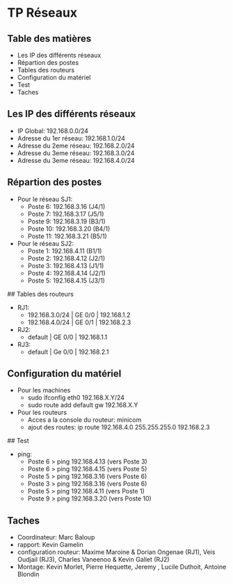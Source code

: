 # TP Réseaux


## Table des matières
- Les IP des différents réseaux
- Répartion des postes
- Tables des routeurs
- Configuration du matériel
- Test
- Taches

## Les IP des différents réseaux
- IP Global: 192.168.0.0/24
- Adresse du 1er réseau: 192.168.1.0/24
- Adresse du 2eme réseau: 192.168.2.0/24
- Adresse du 3eme réseau: 192.168.3.0/24
- Adresse du 3eme réseau: 192.168.4.0/24

## Répartion des postes
- Pour le réseau SJ1:
  - Poste 6: 192.168.3.16 (J4/1)
  - Poste 7: 192.168.3.17 (J5/1)
  - Poste 9: 192.168.3.19 (B3/1)
  - Poste 10: 192.168.3.20 (B4/1)
  - Poste 11: 192.168.3.21 (B5/1)
- Pour le réseau SJ2:
  - Poste 1: 192.168.4.11 (B1/1)
  - Poste 2: 192.168.4.12 (J2/1)
  - Poste 3: 192.168.4.13 (J1/1)
  - Poste 4: 192.168.4.14 (J2/1)
  - Poste 5: 192.168.4.15 (J3/1)

## Tables des routeurs
  - RJ1:
    - 192.168.3.0/24 | GE 0/0 | 192.168.1.2
    - 192.168.4.0/24 | GE 0/1 | 192.168.2.3
  - RJ2:
    - default | GE 0/0 | 192.168.1.1
  - RJ3:
    - default | Ge 0/0 | 192.168.2.1

## Configuration du matériel
- Pour les machines
  - sudo ifconfig eth0 192.168.X.Y/24
  - sudo route add default gw 192.168.X.Y
- Pour les routeurs
  - Acces a la console du routeur: minicom
  - ajout des routes: ip route 192.168.4.0 255.255.255.0 192.168.2.3

## Test
- ping:
  - Poste 6 > ping 192.168.4.13 (vers Poste 3)
  - Poste 6 > ping 192.168.4.15 (vers Poste 5)
  - Poste 5 > ping 192.168.3.16 (vers Poste 6)
  - Poste 3 > ping 192.168.3.16 (vers Poste 6)
  - Poste 5 > ping 192.168.4.11 (vers Poste 1)
  - Poste 9 > ping 192.168.3.20 (vers Poste 10)

## Taches
- Coordinateur: Marc Baloup
- rapport: Kevin Gamelin
- configuration routeur: Maxime Maroine & Dorian Ongenae (RJ1), Veis Oudjail (RJ3), Charles Vaneenoo & Kevin Gallet  (RJ2)
- Montage: Kevin Morlet, Pierre Hequette, Jeremy , Lucile Duthoit, Antoine Blondin

